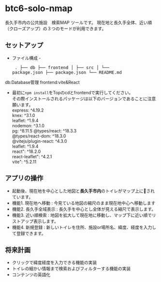 # btc6-solo-nmap
長久手市内の公共施設　検索MAP ツールです。
現在地と長久手全体、近い順（クローズアップ）の３つのモードが利用できます。

## セットアップ
- ファイル構成
-<pre>
.
├── db
├── frontend
│   ├── src
│   └── package.json
├── package.json
└── README.md
</pre>
db:Database管理  
frontend:vite&React

- 最初に`npm install`をTopのcdとfrontendで実行してください。  
その際インストールされるパッケージは以下のバージョンであることに注意願います。  
    express: ^4.19.2  
    knex: ^3.1.0  
    leaflet: ^1.9.4  
    nodemon: ^3.1.0  
    pg: ^8.11.5
    @types/react: ^18.3.3  
    @types/react-dom: ^18.3.0  
    @vitejs/plugin-react: ^4.3.0  
    leaflet: ^1.9.4  
    react": ^18.2.0  
    react-leaflet": ^4.2.1  
    vite": ^5.2.11

## アプリの操作
- 起動後、現在地を中心とした地図と**長久手市内**のトイレがマップ上に📍されています。
- 機能1. 現在地へ移動 : 今見ている地図の縮尺のまま現在地中心へ移動します
- 機能2. 長久手全域表示 : 長久手を中心とし全体が見える縮尺で表示します。
- 機能3. 近い順検索 : 地図を拡大して現在地に移動し、マップ下に近い順でリストアップ表示します。
- 機能4. 新規登録 : 新しいトイレを住所、施設or場所名、緯度、経度を入力して登録できます。

## 将来計画
- クリックで緯度経度を入力できる機能の実装
- トイレの細かい情報まで検索およびフィルターする機能の実装
- コンテンツの英語化